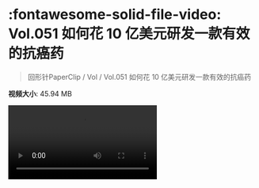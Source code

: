 # :fontawesome-solid-file-video: Vol.051 如何花 10 亿美元研发一款有效的抗癌药

> 回形针PaperClip / Vol / Vol.051 如何花 10 亿美元研发一款有效的抗癌药

**视频大小**: 45.94 MB

<div class="video"><video src="https://file.hsyhx.top/archive/PaperClip/Vol/051.mp4" controls preload>🤔 您的浏览器不支持 video 标签</video></div>